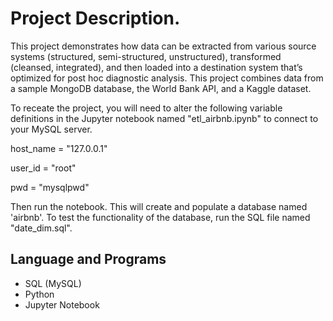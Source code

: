 # Project Description.
This project demonstrates how data can be extracted from various source systems (structured, semi-structured, unstructured), transformed (cleansed, integrated), and then loaded into a destination system that’s optimized for post hoc diagnostic analysis. This project combines data from a sample MongoDB database, the World Bank API, and a Kaggle dataset.

To receate the project, you will need to alter the following variable definitions in the Jupyter notebook named "etl_airbnb.ipynb" to connect to your MySQL server. 

host_name = "127.0.0.1"  

user_id = "root"  

pwd = "mysqlpwd"  

Then run the notebook. This will create and populate a database named 'airbnb'. To test the functionality of the database, run the SQL file named "date_dim.sql". 

## Language and Programs
* SQL (MySQL)
* Python
* Jupyter Notebook
